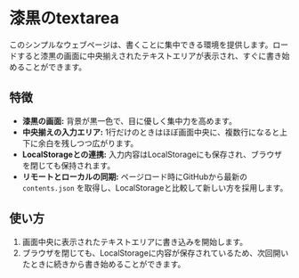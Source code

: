 # 漆黒のtextarea

このシンプルなウェブページは、書くことに集中できる環境を提供します。ロードすると漆黒の画面に中央揃えされたテキストエリアが表示され、すぐに書き始めることができます。

## 特徴

* **漆黒の画面:** 背景が黒一色で、目に優しく集中力を高めます。
* **中央揃えの入力エリア:** 1行だけのときはほぼ画面中央に、複数行になると上下に余白を残しつつ広がります。
* **LocalStorageとの連携:** 入力内容はLocalStorageにも保存され、ブラウザを閉じても保持されます。
* **リモートとローカルの同期:** ページロード時にGitHubから最新の `contents.json` を取得し、LocalStorageと比較して新しい方を採用します。

## 使い方

1.  画面中央に表示されたテキストエリアに書き込みを開始します。
2.  ブラウザを閉じても、LocalStorageに内容が保存されているため、次回開いたときに続きから書き始めることができます。
